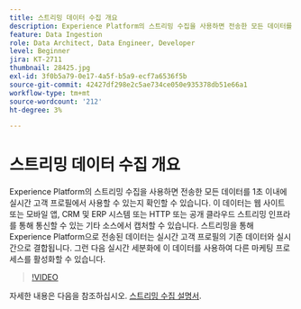 ```yaml
---
title: 스트리밍 데이터 수집 개요
description: Experience Platform의 스트리밍 수집을 사용하면 전송한 모든 데이터를 1초 이내에 실시간 고객 프로필에서 사용할 수 있는지 확인할 수 있습니다. 이 데이터는 웹 사이트 또는 모바일 앱, CRM 및 ERP 시스템 또는 HTTP 또는 공개 클라우드 스트리밍 인프라를 통해 통신할 수 있는 기타 소스에서 캡처할 수 있습니다. 스트리밍을 통해 Experience Platform으로 전송된 데이터는 실시간 고객 프로필의 기존 데이터와 실시간으로 결합됩니다. 그런 다음 실시간 세분화에 이 데이터를 사용하여 다른 마케팅 프로세스를 활성화할 수 있습니다.
feature: Data Ingestion
role: Data Architect, Data Engineer, Developer
level: Beginner
jira: KT-2711
thumbnail: 28425.jpg
exl-id: 3f0b5a79-0e17-4a5f-b5a9-ecf7a6536f5b
source-git-commit: 42427df298e2c5ae734ce050e935378db51e66a1
workflow-type: tm+mt
source-wordcount: '212'
ht-degree: 3%

---
```


# 스트리밍 데이터 수집 개요

Experience Platform의 스트리밍 수집을 사용하면 전송한 모든 데이터를 1초 이내에 실시간 고객 프로필에서 사용할 수 있는지 확인할 수 있습니다. 이 데이터는 웹 사이트 또는 모바일 앱, CRM 및 ERP 시스템 또는 HTTP 또는 공개 클라우드 스트리밍 인프라를 통해 통신할 수 있는 기타 소스에서 캡처할 수 있습니다. 스트리밍을 통해 Experience Platform으로 전송된 데이터는 실시간 고객 프로필의 기존 데이터와 실시간으로 결합됩니다. 그런 다음 실시간 세분화에 이 데이터를 사용하여 다른 마케팅 프로세스를 활성화할 수 있습니다.

>[!VIDEO](https://video.tv.adobe.com/v/28425?quality=12&learn=on)

자세한 내용은 다음을 참조하십시오. [스트리밍 수집 설명서](https://experienceleague.adobe.com/docs/experience-platform/ingestion/streaming/overview.html?lang=ko).